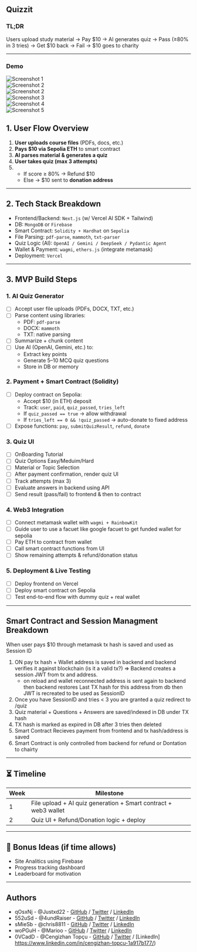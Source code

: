 ## Quizzit

### TL;DR
Users upload study material → Pay $10 → AI generates quiz → Pass (≥80% in 3 tries) → Get $10 back → Fail → $10 goes to charity

---
### Demo
![Screenshot 1](.res/s1.png)  
![Screenshot 2](.res/s2.1.png)  
![Screenshot 2](.res/s2.png)  
![Screenshot 3](.res/s3.png)  
![Screenshot 4](.res/s4.png)  
![Screenshot 5](.res/s5.png)  

## 1. **User Flow Overview**
1. **User uploads course files** (PDFs, docs, etc.)
2. **Pays $10 via Sepolia ETH** to smart contract
3. **AI parses material & generates a quiz**
4. **User takes quiz (max 3 attempts)**
5. - If score ≥ 80% → Refund $10  
   - Else → $10 sent to **donation address**

---

## 2. **Tech Stack Breakdown**
- Frontend/Backend:  `Next.js` (w/ Vercel AI SDK + Tailwind)
- DB: `MongoDB` or `Firebase`
- Smart Contract: `Solidity + Hardhat` on `Sepolia`
- File Parsing: `pdf-parse`, `mammoth`, `txt-parser`
- Quiz Logic (AI): `OpenAI / Gemini / DeepSeek / Pydantic Agent`
- Wallet & Payment: `wagmi`, `ethers.js` (integrate metamask)
- Deployment: `Vercel`

---

## 3. **MVP Build Steps**

### 1. AI Quiz Generator
- [ ] Accept user file uploads (PDFs, DOCX, TXT, etc.)
- [ ] Parse content using libraries:
  - PDF: `pdf-parse`
  - DOCX: `mammoth`
  - TXT: native parsing
- [ ] Summarize + chunk content
- [ ] Use AI (OpenAI, Gemini, etc.) to:
  - Extract key points
  - Generate 5–10 MCQ quiz questions
  - Store in DB or memory

### 2. Payment + Smart Contract (Solidity)
- [ ] Deploy contract on Sepolia:
  - Accept $10 (in ETH) deposit
  - Track: `user`, `paid`, `quiz_passed`, `tries_left`
  - If `quiz_passed == true` → allow withdrawal
  - If `tries_left == 0 && !quiz_passed` → auto-donate to fixed address
- [ ] Expose functions: `pay`, `submitQuizResult`, `refund`, `donate`

### 3. Quiz UI
- [ ] OnBoarding Tutorial
- [ ] Quiz Options Easy/Meduim/Hard
- [ ] Material or Topic Selection
- [ ] After payment confirmation, render quiz UI
- [ ] Track attempts (max 3)
- [ ] Evaluate answers in backend using API
- [ ] Send result (pass/fail) to frontend & then to contract

### 4. Web3 Integration
- [ ] Connect metamask wallet with `wagmi + RainbowKit`
- [ ] Guide user to use a facuet like google facuet to get funded wallet for sepolia
- [ ] Pay ETH to contract from wallet
- [ ] Call smart contract functions from UI
- [ ] Show remaining attempts & refund/donation status

### 5. Deployment & Live Testing
- [ ] Deploy frontend on Vercel
- [ ] Deploy smart contract on Sepolia
- [ ] Test end-to-end flow with dummy quiz + real wallet

---

## Smart Contract and Session Managment Breakdown
When user pays $10 through metamask tx hash is saved and used as Session ID
1. ON pay tx hash + Wallet address is saved in backend and backend verifies it against blockchain (is it a valid tx?) => Backend creates a session JWT from tx and address.
    - on reload and wallet reconnected address is sent again to backend then backend restores Last TX hash for this address from db then JWT is recreated to be used as SessionID 
2. Once you have SessionID and tries < 3 you are granted a quiz redirect to /quiz
3. Quiz material + Questions + Answers are saved/indexed in DB under TX hash
4. TX hash is marked as expired in DB after 3 tries then deleted
5. Smart Contract Recieves payment from frontend and tx hash/address is saved
6. Smart Contract is only controlled from backend for refund or Dontation to chairty

---

## ⏳ Timeline
| Week | Milestone                             |
|------|----------------------------------------|
| 1    | File upload + AI quiz generation + Smart contract + web3 wallet   |
| 2    | Quiz UI + Refund/Donation logic + deploy |

---

## 🚀 Bonus Ideas (if time allows)
- Site Analitics using Firebase
- Progress tracking dashboard
- Leaderboard for motivation

---

## Authors
- qOsxNj - @Justxd22 - [GitHub](https://github.com/Justxd22) / [Twitter](https://twitter.com/_xd222) / [LinkedIn](https://www.linkedin.com/in/noor-amjad-xd)
- 552uSd - @4undRaiser - [GitHub](https://github.com/) / [Twitter](https://twitter.com/) / [LinkedIn](https://www.linkedin.com/in/)
- sMieSb - @chris8811 - [GitHub](https://github.com/) / [Twitter](https://twitter.com/) / [LinkedIn](https://www.linkedin.com/in/)
- woPGuH - @Marioo - [GitHub](https://github.com/) / [Twitter](https://twitter.com/) / [LinkedIn](https://www.linkedin.com/in/)
- 0VCadD - @Cengizhan Topçu  - [GitHub]((https://github.com/CengizhanTopcu)) / [Twitter](https://x.com/ccengizhant) / [LinkedIn] https://www.linkedin.com/in/cengizhan-topcu-1a917b177/)
